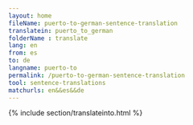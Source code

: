 ```yaml
---
layout: home
fileName: puerto-to-german-sentence-translation
translatein: puerto_to_german
folderName : translate
lang: en
from: es
to: de
langname: puerto-to
permalink: /puerto-to-german-sentence-translation
tool: sentence-translations
matchurls: en&&es&&de
---
```

{% include section/translateinto.html %}
